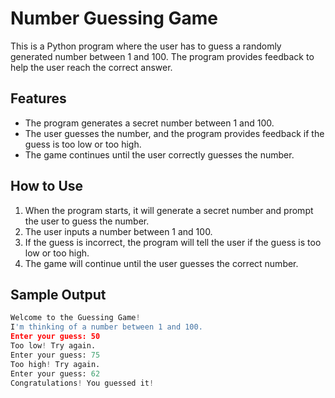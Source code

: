 # Number Guessing Game

This is a Python program where the user has to guess a randomly generated number between 1 and 100. The program provides feedback to help the user reach the correct answer.

## Features
- The program generates a secret number between 1 and 100.
- The user guesses the number, and the program provides feedback if the guess is too low or too high.
- The game continues until the user correctly guesses the number.

## How to Use
1. When the program starts, it will generate a secret number and prompt the user to guess the number.
2. The user inputs a number between 1 and 100.
3. If the guess is incorrect, the program will tell the user if the guess is too low or too high.
4. The game will continue until the user guesses the correct number.

## Sample Output

```python
Welcome to the Guessing Game!
I'm thinking of a number between 1 and 100.
Enter your guess: 50
Too low! Try again.
Enter your guess: 75
Too high! Try again.
Enter your guess: 62
Congratulations! You guessed it!
